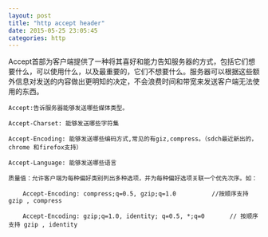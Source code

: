 ```yaml
---
layout: post
title: "http accept header"
date: 2015-05-25 23:05:45 
categories: http
---
```

Accept首部为客户端提供了一种将其喜好和能力告知服务器的方式，包括它们想要什么，可以使用什么，以及最重要的，它们不想要什么。服务器可以根据这些额外信息对发送的内容做出更明知的决定，不会浪费时间和带宽来发送客户端无法使用的东西。

    Accept:告诉服务器能够发送哪些媒体类型。

    Accept-Charset: 能够发送哪些字符集

    Accept-Encoding: 能够发送哪些编码方式,常见的有giz,compress。（sdch最近新出的，chrome 和firefox支持）

    Accept-Language: 能够发送哪些语言

    质量值：允许客户端为每种偏好类别列出多种选项，并为每种偏好选项关联一个优先次序。如：

        Accept-Encoding: compress;q=0.5, gzip;q=1.0　　　　　　//按顺序支持 gzip , compress

        Accept-Encoding: gzip;q=1.0, identity; q=0.5, *;q=0       // 按顺序支持 gzip , identity 

